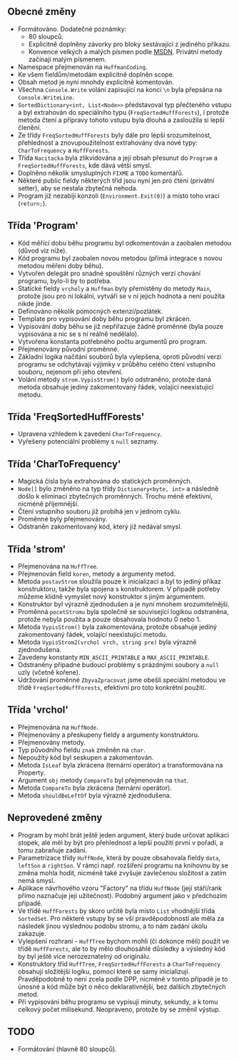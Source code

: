 ## Obecné změny

* Formátováno. Dodatečné poznámky:
    * 80 sloupců.
    * Explicitně doplněny závorky pro bloky sestávající z jediného příkazu.
    * Konvence velkých a malých písmen podle [MSDN](https://msdn.microsoft.com/en-us/library/ms229043.aspx). Privátní metody
začínají malým písmenem.
* Namespace přejmenován na `HuffmanCoding`.
* Ke všem fieldům/metodám explicitně doplněn scope.
* Obsah metod je nyní mnohdy explicitně komentován.
* Všechna `Console.Write` volání zapisující na konci `\n` byla přepsána na
`Console.WriteLine`.
* `SortedDictionary<int, List<Node>>` představoval typ přečteného vstupu a byl
extrahován do speciálního typu (`FreqSortedHuffForests`), i protože metoda čtení
a přípravy tohoto vstupu byla dlouhá a zasloužila si lepší členění.
* Ze třídy `FreqSortedHuffForests` byly dále pro lepší srozumitelnost,
přehlednost a znovupoužitelnost extrahovány dva nové typy: `CharToFrequency` a
`HuffForests`.
* Třída `Nacitacka` byla zlikvidována a její obsah přesunut do `Program` a
`FreqSortedHuffForests`, kde dává větší smysl.
* Doplněno několik smysluplných `FIXME` a `TODO` komentářů.
* Některé public fieldy některých tříd jsou nyní jen pro čtení
(privátní setter), aby se nestala zbytečná nehoda.
* Program již nezabíjí konzoli (`Environment.Exit(0)`) a místo toho vrací
(`return;`).

## Třída 'Program'

* Kód měřící dobu běhu programu byl odkomentován a zaobalen metodou (důvod viz
níže).
* Kód programu byl zaobalen novou metodou (přímá integrace s novou metodou
měření doby běhu).
* Vytvořen delegát pro snadné spouštění různých verzí chování programu, bylo-li
by to potřeba.
* Statické fieldy `vrcholy` a `Huffman` byly přemístěny do metody `Main`,
protože jsou pro ni lokální, vytváří se v ní jejich hodnota a není použita nikde
jinde.
* Definováno několik pomocných extenzí/pozlátek.
* Template pro vypisování doby běhu programu byl zkrácen.
* Vypisování doby běhu se již nepřiřazuje žádné proměnné (byla pouze vypisována
a nic se s ní reálně nedělalo).
* Vytvořena konstanta potřebného počtu argumentů pro program.
* Přejmenovány původní proměnné.
* Základní logika načítání souborů byla vylepšena, oproti původní verzi
programu se odchytávají výjimky v průběhu celého čtení vstupního souboru,
nejenom při jeho otevření.
* Volání metody `strom.VypisStrom()` bylo odstraněno, protože daná metoda
obsahuje jediný zakomentovaný řádek, volající neexistující metodu.

## Třída 'FreqSortedHuffForests'

* Upravena vzhledem k zavedení `CharToFrequency`.
* Vyřešeny potenciální problémy s `null` seznamy.

## Třída 'CharToFrequency'

* Magická čísla byla extrahována do statických proměnných.
* `Node[]` bylo změněno na typ třídy `Dictionary<byte, int>` a následně došlo
k eliminaci zbytečných proměnných. Trochu méně efektivní, nicméně příjemnější.
* Čtení vstupního souboru již probíhá jen v jednom cyklu.
* Proměnné byly přejmenovány.
* Odstraněn zakomentovaný kód, který již nedával smysl.

## Třída 'strom'

* Přejmenována na `HuffTree`.
* Přejmenován field `koren`, metody a argumenty metod.
* Metoda `postavStrom` sloužila pouze k inicializaci a byl to jediný příkaz
konstruktoru, takže byla spojena s konstruktorem. V případě potřeby můžeme
klidně vymyslet nový konstruktor s jiným argumentem.
* Konstruktor byl výrazně zjednodušen a je nyní mnohem srozumitelnější.
* Proměnná `pocetStromu` byla společně se související logikou odstraněna,
protože nebyla použita a pouze obsahovala hodnotu 0 nebo 1.
* Metoda `VypisStrom()` byla zakomentována, protože obsahuje jediný
zakomentovaný řádek, volající neexistující metodu.
* Metoda `VypisStrom2(vrchol vrch, string pre)` byla výrazně zjednodušena.
* Zavedeny konstanty `MIN_ASCII_PRINTABLE` a `MAX_ASCII_PRINTABLE`.
* Odstraněny případné budoucí problémy s prázdnými soubory a `null` uzly (včetně kořene).
* Udržování proměnné `ZbyvaZpracovat` jsme obešli speciální metodou ve třídě
`FreqSortedHuffForests`, efektivní pro toto konkrétní použití.

## Třída 'vrchol'

* Přejmenována na `HuffNode`.
* Přejmenovány a přeskupeny fieldy a argumenty konstruktoru.
* Přejmenovány metody.
* Typ původního fieldu `znak` změněn na `char`.
* Nepoužitý kód byl seskupen a zakomentován.
* Metoda `IsLeaf` byla zkrácena (ternární operátor) a transformována na
Property.
* Argument `obj` metody `CompareTo` byl přejmenován na `that`.
* Metoda `CompareTo` byla zkrácena (ternární operátor).
* Metoda `shouldBeLeftOf` byla výrazně zjednodušena.

## Neprovedené změny

* Program by mohl brát ještě jeden argument, který bude určovat aplikaci stopek,
ale měl by být pro přehlednost a lepší použití první v pořadí, a tomu
zabraňuje zadání.
* Parametrizace třídy `HuffNode`, která by pouze obsahovala fieldy `data`, 
`leftSon` a `rightSon`. V rámci např. rozšíření programu na knihovnu by se změna
mohla hodit, nicméně také zvyšuje zavlečenou složitost a zatím nemá smysl.
* Aplikace návrhového vzoru "Factory" na třídu `HuffNode` (její stáří/rank
přímo naznačuje její užitečnost). Podobný argument jako v předchozím případě.
* Ve třídě `HuffForests` by skoro určitě byla místo `List` vhodnější třída
`SortedSet`. Pro některé vstupy by se vší pravděpodobností ale měla za
následek jinou výslednou podobu stromu, a to nám zadání úkolu zakazuje.
* Vylepšení rozhraní - `HuffTree` bychom mohli (či dokonce měli) použít ve třídě
`HuffForests`, ale to by mělo dlouhosáhlé důsledky a výsledný kód by byl ještě
více nerozeznatelný od originálu.
* Konstruktory tříd `HuffTree`, `FreqSortedHuffForests` a `CharToFrequency`
obsahují složitější logiku, pomocí které se samy inicializují. Pravděpodobně to
není zcela podle DPP, nicméně v tomto případě je to únosné a kód může být o
něco deklarativnější, bez dalších zbytečných metod.
* Při vypisování běhu programu se vypisují minuty, sekundy, a k tomu celkový
počet milisekund. Neopraveno, protože by se změnil výstup.

## TODO

* Formátování (hlavně 80 sloupců).

